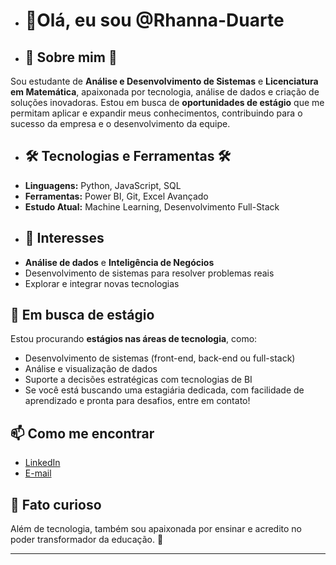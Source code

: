 - # 👋**Olá, eu sou @Rhanna-Duarte**
- ## **🌟 Sobre mim 🌟**
Sou estudante de **Análise e Desenvolvimento de Sistemas** e **Licenciatura em Matemática**, apaixonada por tecnologia, análise de dados e criação de soluções inovadoras. Estou em busca de **oportunidades de estágio** que me permitam aplicar e expandir meus conhecimentos, contribuindo para o sucesso da empresa e o desenvolvimento da equipe.
- ## **🛠️ Tecnologias e Ferramentas 🛠️**
- **Linguagens:** Python, JavaScript, SQL
- **Ferramentas:** Power BI, Git, Excel Avançado
- **Estudo Atual:** Machine Learning, Desenvolvimento Full-Stack
- ## 🎯 Interesses
- **Análise de dados** e **Inteligência de Negócios**
- Desenvolvimento de sistemas para resolver problemas reais
- Explorar e integrar novas tecnologias
## 💼 Em busca de estágio
Estou procurando **estágios nas áreas de tecnologia**, como:
- Desenvolvimento de sistemas (front-end, back-end ou full-stack)
- Análise e visualização de dados
- Suporte a decisões estratégicas com tecnologias de BI
- Se você está buscando uma estagiária dedicada, com facilidade de aprendizado e pronta para desafios, entre em contato!

## 📫 Como me encontrar
- [LinkedIn](#www.linkedin.com/in/rhanna-santos-b0501a293)  
- [E-mail](mailto:scarolliny337@gmail.com)  

## 🌱 Fato curioso
Além de tecnologia, também sou apaixonada por ensinar e acredito no poder transformador da educação. 🚀

---
<!---
Rhanna-Duarte/Rhanna-Duarte is a ✨ special ✨ repository because its `README.md` (this file) appears on your GitHub profile.
You can click the Preview link to take a look at your changes.
--->
